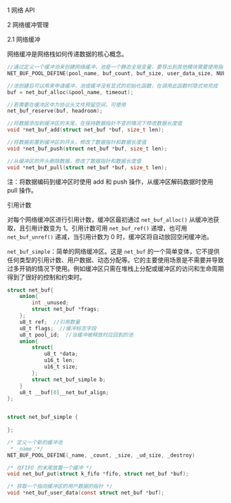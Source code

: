 1 网络 API

2 网络缓冲管理

2.1 网络缓冲

网络缓冲是网络栈如何传递数据的核心概念。

```c
//通过定义一个缓冲池来创建网络缓冲，池是一个静态全局变量，要导出到其他模块需要使用指针
NET_BUF_POOL_DEFINE(pool_name, buf_count, buf_size, user_data_size, NULL);

//池创建后可以用来申请缓冲，池或缓冲没有显式的初始化函数，在调用此函数时隐式地完成
buf = net_buf_alloc(&pool_name, timeout);

//若需要在缓冲区中为协议头文件预留空间，可使用
net_buf_reserve(buf, headroom);

//将数据添加到缓冲区的末尾，在保持数据指针不变的情况下修改数据长度值
void *net_buf_add(struct net_buf *buf, size_t len);

//将数据前置到缓冲区的开头，修改了数据指针和数据长度值
void *net_buf_push(struct net_buf *buf, size_t len);

//从缓冲区的开头删除数据，修改了数据指针和数据长度值
void *net_buf_pull(struct net_buf *buf, size_t len);
```

注：将数据编码到缓冲区时使用 add 和 push 操作，从缓冲区解码数据时使用 pull 操作。

引用计数

对每个网络缓冲区进行引用计数，缓冲区最初通过 `net_buf_alloc()` 从缓冲池获取，且引用计数变为 1。引用计数可用 `net_buf_ref()` 递增，也可用 `net_buf_unref()` 递减，当引用计数为 0 时，缓冲区将自动放回空闲缓冲池。

`net_buf_simple`：简单的网络缓冲区。这是 `net_buf` 的一个简单变体，它不提供任何类型的引用计数、用户数据、动态分配等。它的主要使用场景是不需要并导致过多开销的情况下使用。例如缓冲区只需在堆栈上分配或缓冲区的访问和生命周期得到了很好的控制和约束时。

```c
struct net_buf{
    union{
        int _unused;
        struct net_buf *frags;
    };
    u8_t ref;  //引用数量
    u8_t flags;  //缓冲标志字段
    u8_t pool_id;  //当缓冲被释放时应回到的池
    union{
        struct{
            u8_t *data;
            u16_t len;
            u16_t size;
        };
        struct net_buf_simple b;
    }
    u8_t __buf[0]__net_buf_align;
};


struct net_buf_simple {
    
};

/* 定义一个新的缓冲池
 * _name：*/
NET_BUF_POOL_DEFINE(_name, _count, _size, _ud_size, _destroy)

/* 在FIFO 的末尾放置一个缓冲 */
void net_buf_put(struct k_fifo *fifo, struct net_buf *buf);

/* 获取一个指向缓冲区的用户数据的指针 */
void *net_buf_user_data(const struct net_buf *buf);
```

